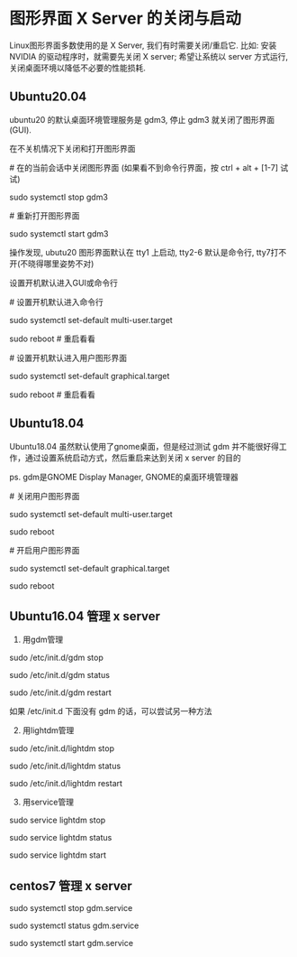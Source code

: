 # 图形界面 X Server 的关闭与启动

Linux图形界面多数使用的是 X Server, 我们有时需要关闭/重启它. 比如: 安装
NVIDIA 的驱动程序时，就需要先关闭 X server; 希望让系统以 server
方式运行,关闭桌面环境以降低不必要的性能损耗.

## Ubuntu20.04

ubuntu20 的默认桌面环境管理服务是 gdm3, 停止 gdm3 就关闭了图形界面(GUI).

在不关机情况下关闭和打开图形界面

\# 在的当前会话中关闭图形界面 (如果看不到命令行界面，按 ctrl + alt +
\[1-7\] 试试)

sudo systemctl stop gdm3

\# 重新打开图形界面

sudo systemctl start gdm3

操作发现, ubutu20 图形界面默认在 tty1 上启动, tty2-6 默认是命令行,
tty7打不开(不晓得哪里姿势不对)

设置开机默认进入GUI或命令行

\# 设置开机默认进入命令行

sudo systemctl set-default multi-user.target

sudo reboot \# 重启看看

\# 设置开机默认进入用户图形界面

sudo systemctl set-default graphical.target

sudo reboot \# 重启看看

## Ubuntu18.04

Ubuntu18.04 虽然默认使用了gnome桌面，但是经过测试 gdm
并不能很好得工作，通过设置系统启动方式，然后重启来达到关闭 x server
的目的

ps. gdm是GNOME Display Manager, GNOME的桌面环境管理器

\# 关闭用户图形界面

sudo systemctl set-default multi-user.target

sudo reboot

\# 开启用户图形界面

sudo systemctl set-default graphical.target

sudo reboot

## Ubuntu16.04 管理 x server

1.  用gdm管理

sudo /etc/init.d/gdm stop

sudo /etc/init.d/gdm status

sudo /etc/init.d/gdm restart

如果 /etc/init.d 下面没有 gdm 的话，可以尝试另一种方法

2.  用lightdm管理

sudo /etc/init.d/lightdm stop

sudo /etc/init.d/lightdm status

sudo /etc/init.d/lightdm restart

3.  用service管理

sudo service lightdm stop

sudo service lightdm status

sudo service lightdm start

## centos7 管理 x server

sudo systemctl stop gdm.service

sudo systemctl status gdm.service

sudo systemctl start gdm.service
